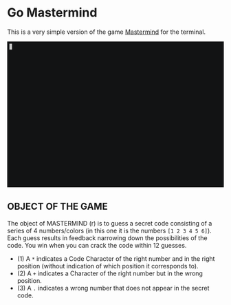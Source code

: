 # Go Mastermind
This is a very simple version of the game [Mastermind](https://en.wikipedia.org/wiki/Mastermind_(board_game)) for the terminal.

[![go mastermind demo](./images/gomastermind.gif)](https://asciinema.org/a/FdVPkIDr0WCzk1Z6DRQztmz2B)

## OBJECT OF THE GAME
The object of MASTERMIND (r) is to guess a secret code consisting of a series of 4 numbers/colors (in this one it is the numbers ```[1 2 3 4 5 6]```).
Each guess results in feedback narrowing down the possibilities of the code.
You win when you can crack the code within 12 guesses.

* (1) A ```*``` indicates a Code Character of the right number and
in the right position (without indication of which position it corresponds to).
* (2) A ```+``` indicates a Character of the right number but in the wrong position.
* (3) A ```.``` indicates a wrong number that does not appear in the secret code.
